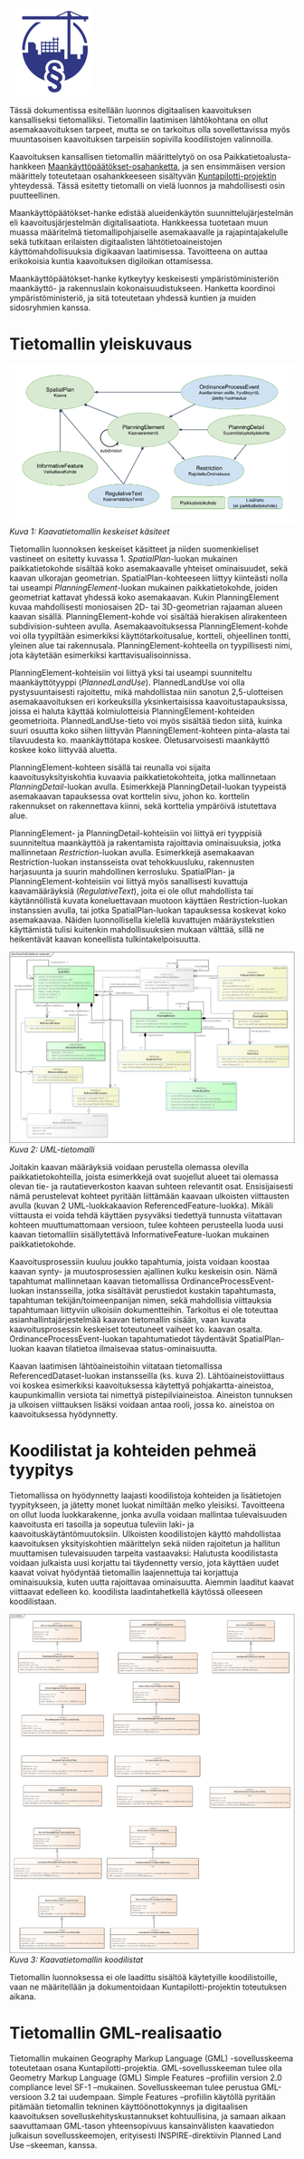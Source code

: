 ![Maankäyttöpäätökset-logo](images/maankayttopaatokset_logo_small.png)

Tässä dokumentissa esitellään luonnos digitaalisen kaavoituksen kansalliseksi tietomalliksi. Tietomallin laatimisen lähtökohtana on ollut asemakaavoituksen tarpeet, mutta se on tarkoitus olla sovellettavissa myös muuntasoisen kaavoituksen tarpeisiin sopivilla koodilistojen valinnoilla.

Kaavoituksen kansallisen tietomallin määrittelytyö on osa Paikkatietoalusta-hankkeen [Maankäyttöpäätökset-osahanketta](http://maankaytto.paikkatietoalusta.fi/), ja sen ensimmäisen version määrittely toteutetaan osahankkeeseen sisältyvän [Kuntapilotti-projektin](http://maankaytto.paikkatietoalusta.fi/kuntapilotti) yhteydessä. Tässä esitetty tietomalli on vielä luonnos ja mahdollisesti osin puutteellinen.

Maankäyttöpäätökset-hanke edistää alueidenkäytön suunnittelujärjestelmän eli kaavoitusjärjestelmän digitalisaatiota. Hankkeessa tuotetaan muun muassa määritelmä tietomallipohjaiselle asemakaavalle ja rajapintajakelulle sekä tutkitaan erilaisten digitaalisten lähtötietoaineistojen käyttömahdollisuuksia digikaavan laatimisessa. Tavoitteena on auttaa erikokoisia kuntia kaavoituksen digiloikan ottamisessa.

Maankäyttöpäätökset-hanke kytkeytyy keskeisesti ympäristöministeriön maankäyttö- ja rakennuslain kokonaisuudistukseen. Hanketta koordinoi ympäristöministeriö, ja sitä toteutetaan yhdessä kuntien ja muiden sidosryhmien kanssa.


# Tietomallin yleiskuvaus

![Kuva 1: Kaavatietomallin keskeiset käsiteet](images/tietomalli-keskeiset-kasitteet.png)
*Kuva 1: Kaavatietomallin keskeiset käsiteet*

Tietomallin luonnoksen keskeiset käsitteet ja niiden suomenkieliset vastineet on esitetty kuvassa 1. *SpatialPlan*-luokan mukainen paikkatietokohde sisältää koko asemakaavalle yhteiset ominaisuudet, sekä kaavan ulkorajan geometrian. SpatialPlan-kohteeseen liittyy kiinteästi nolla tai useampi *PlanningElement*-luokan mukainen paikkatietokohde, joiden geometriat kattavat yhdessä koko asemakaavan. Kukin PlanningElement kuvaa mahdollisesti moniosaisen 2D- tai 3D-geometrian rajaaman alueen kaavan sisällä. PlanningElement-kohde voi sisältää hierakisen alirakenteen subdivision-suhteen avulla. Asemakaavoituksessa PlanningElement-kohde voi olla tyypiltään esimerkiksi käyttötarkoitusalue, kortteli, ohjeellinen tontti, yleinen alue tai rakennusala. PlanningElement-kohteella on tyypillisesti nimi, jota käytetään esimerkiksi karttavisualisoinnissa.

PlanningElement-kohteisiin voi liittyä yksi tai useampi suunniteltu maankäyttötyyppi (*PlannedLandUse*).
PlannedLandUse voi olla pystysuuntaisesti rajoitettu, mikä mahdollistaa niin sanotun 2,5-ulotteisen asemakaavoituksen eri korkeuksilla yksinkertaisissa kaavoitustapauksissa, joissa ei haluta käyttää kolmiulotteisia PlanningElement-kohteiden geometrioita. PlannedLandUse-tieto voi myös sisältää tiedon siitä, kuinka suuri osuutta koko siihen liittyvän PlanningElement-kohteen pinta-alasta tai tilavuudesta ko. maankäyttötapa koskee. Oletusarvoisesti maankäyttö koskee koko liittyvää aluetta.

PlanningElement-kohteen sisällä tai reunalla voi sijaita kaavoitusyksityiskohtia kuvaavia paikkatietokohteita, jotka mallinnetaan *PlanningDetail*-luokan avulla. Esimerkkejä PlanningDetail-luokan tyypeistä asemakaavan tapauksessa ovat korttelin sivu, johon ko. korttelin rakennukset on rakennettava kiinni, sekä korttelia ympäröivä istutettava alue.

PlanningElement- ja PlanningDetail-kohteisiin voi liittyä eri tyyppisiä suunniteltua maankäyttöä ja rakentamista rajoittavia ominaisuuksia, jotka mallinnetaan *Restriction*-luokan avulla. Esimerkkejä asemakaavan Restriction-luokan instansseista ovat tehokkuusluku, rakennusten harjasuunta ja suurin mahdollinen kerrosluku. SpatialPlan- ja PlanningElement-kohteisiin voi liittyä myös sanallisesti kuvattuja kaavamääräyksiä (*RegulativeText*), joita ei ole ollut mahdollista tai käytännöllistä kuvata koneluettavaan muotoon käyttäen Restriction-luokan instanssien avulla, tai jotka SpatialPlan-luokan tapauksessa koskevat koko asemakaavaa. Näiden luonnollisella kielellä kuvattujen määräystekstien käyttämistä tulisi kuitenkin mahdollisuuksien mukaan välttää, sillä ne heikentävät kaavan koneellista tulkintakelpoisuutta.

![Kuva 2: UML-tietomalli](images/tietomalli-uml-no-comments.png)
*Kuva 2: UML-tietomalli*

Joitakin kaavan määräyksiä voidaan perustella olemassa olevilla paikkatietokohteilla, joista esimerkkejä ovat suojellut alueet tai olemassa olevan tie- ja rautatieverkoston kaavan suhteen relevantit osat. Ensisijaisesti nämä perustelevat kohteet pyritään liittämään kaavaan ulkoisten viittausten avulla (kuvan 2 UML-luokkakaavion ReferencedFeature-luokka). Mikäli viittausta ei voida tehdä käyttäen pysyväksi tiedettyä tunnusta viitattavan kohteen muuttumattomaan versioon, tulee kohteen perusteella luoda uusi kaavan tietomalliin sisällytettävä InformativeFeature-luokan mukainen paikkatietokohde.

Kaavoitusprosessiin kuuluu joukko tapahtumia, joista voidaan koostaa kaavan synty- ja muutosprosessien ajallinen kulku keskeisin osin. Nämä tapahtumat mallinnetaan kaavan tietomallissa OrdinanceProcessEvent-luokan instansseilla, jotka sisältävät perustiedot kustakin tapahtumasta, tapahtuman tekijän/toimeenpanijan nimen, sekä mahdollisia viittauksia tapahtumaan liittyviin ulkoisiin dokumentteihin. Tarkoitus ei ole toteuttaa asianhallintajärjestelmää kaavan tietomallin sisään, vaan kuvata kaavoitusprosessin keskeiset toteutuneet vaiheet ko. kaavan osalta. OrdinanceProcessEvent-luokan tapahtumatiedot täydentävät SpatialPlan-luokan kaavan tilatietoa ilmaisevaa status-ominaisuutta.

Kaavan laatimisen lähtöaineistoihin viitataan tietomallissa ReferencedDataset-luokan instansseilla (ks. kuva 2). Lähtöaineistoviittaus voi koskea esimerkiksi kaavoituksessa käytettyä pohjakartta-aineistoa, kaupunkimallin versiota tai nimettyä pistepilviaineistoa. Aineiston tunnuksen ja ulkoisen viittauksen lisäksi voidaan antaa rooli, jossa ko. aineistoa on kaavoituksessa hyödynnetty.

# Koodilistat ja kohteiden pehmeä tyypitys

Tietomallissa on hyödynnetty laajasti koodilistoja kohteiden ja lisätietojen tyypitykseen, ja jätetty monet luokat nimiltään melko yleisiksi. Tavoitteena on ollut luoda luokkarakenne, jonka avulla voidaan mallintaa tulevaisuuden kaavoitusta eri tasoilla ja sopeutua tuleviin laki- ja kaavoituskäytäntömuutoksiin. Ulkoisten koodilistojen käyttö mahdollistaa kaavoituksen yksityiskohtien määrittelyn sekä niiden rajoitetun ja hallitun muuttamisen tulevaisuuden tarpeita vastaavaksi: Halutusta koodilistasta voidaan julkaista uusi korjattu tai täydennetty versio, jota käyttäen uudet kaavat voivat hyödyntää tietomallin laajennettuja tai korjattuja ominaisuuksia, kuten uutta rajoittavaa ominaisuutta. Aiemmin laaditut kaavat viittaavat edelleen ko. koodilista laadintahetkellä käytössä olleeseen koodilistaan.

![Kuva 3: Kaavatietomallin koodilistat](images/tietomallin-koodilistat-kaikki.png)
*Kuva 3: Kaavatietomallin koodilistat*

Tietomallin luonnoksessa ei ole laadittu sisältöä käytetyille koodilistoille, vaan ne määritellään ja dokumentoidaan Kuntapilotti-projektin toteutuksen aikana.

# Tietomallin GML-realisaatio

Tietomallin mukainen Geography Markup Language (GML) -sovellusskeema toteutetaan osana Kuntapilotti-projektia. GML-sovellusskeeman tulee olla Geometry Markup Language (GML) Simple Features –profiilin version 2.0 compliance level SF-1 –mukainen. Sovellusskeeman tulee perustua GML-versioon 3.2 tai uudempaan. Simple Features –profiilin käytöllä pyritään pitämään tietomallin tekninen käyttöönottokynnys ja digitaalisen kaavoituksen sovelluskehityskustannukset kohtuullisina, ja samaan aikaan saavuttamaan GML-tason yhteensopivuus kansainvälisten kaavatiedon julkaisun sovellusskeemojen, erityisesti INSPIRE-direktiivin Planned Land Use –skeeman, kanssa.
